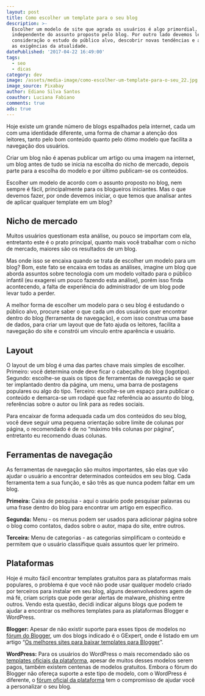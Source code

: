 ```yaml
---
layout: post
title: Como escolher um template para o seu blog
description: >-
  Escolher um modelo de site que agrada os usuários é algo primordial,
  independente do assunto proposto pelo blog. Por outro lado devemos levar em
  consideração o estudo do público alvo, descobrir novas tendências e acompanhar
  as exigências da atualidade.
datePublished: '2017-04-22 16:49:00'
tags:
  - seo
  - dicas
category: dev
image: /assets/media-image/como-escolher-um-template-para-o-seu_22.jpg
image_source: Pixabay
author: Ediano Silva Santos
coauthor: Luciana Fabiano
comments: true
ads: true
---
```

Hoje existe um grande número de blogs espalhados pela internet, cada um com uma identidade diferente, uma forma de chamar a atenção dos leitores, tanto pelo bom conteúdo quanto pelo ótimo modelo que facilita a navegação dos usuários.

Criar um blog não é apenas publicar um artigo ou uma imagem na internet, um blog antes de tudo se inicia na escolha do nicho de mercado, depois parte para a escolha do modelo e por último publicam-se os conteúdos.

Escolher um modelo de acordo com o assunto proposto no blog, nem sempre é fácil, principalmente para os blogueiros iniciantes. Mas o que devemos fazer, por onde devemos iniciar, o que temos que analisar antes de aplicar qualquer template em um blog?

## Nicho de mercado

Muitos usuários questionam esta análise, ou pouco se importam com ela, entretanto este é o prato principal, quanto mais você trabalhar com o nicho de mercado, maiores são os resultados de um blog.

Mas onde isso se encaixa quando se trata de escolher um modelo para um blog? Bom, este fato se encaixa em todas as análises, imagine um blog que aborda assuntos sobre tecnologia com um modelo voltado para o público infantil (eu exagerei um pouco fazendo esta análise), porém isso finda acontecendo, a falta de experiência do administrador de um blog pode levar tudo a perder.

A melhor forma de escolher um modelo para o seu blog é estudando o público alvo, procure saber o que cada um dos usuários quer encontrar dentro do blog (ferramenta de navegação), e com isso construa uma base de dados, para criar um layout que de fato ajuda os leitores, facilita a navegação do site e constrói um vínculo entre aparência e usuário.

## Layout

O layout de um blog é uma das partes chave mais simples de escolher. Primeiro: você determina onde deve ficar o cabeçalho do blog (logotipo). Segundo: escolhe-se quais os tipos de ferramentas de navegação se quer ter implantado dentro da página, um menu, uma barra de postagens populares ou algo do tipo. Terceiro: escolhe-se um espaço para publicar o conteúdo e demarca-se um rodapé que faz referência ao assunto do blog, referências sobre o autor ou link para as redes sociais.

Para encaixar de forma adequada cada um dos conteúdos do seu blog, você deve seguir uma pequena orientação sobre limite de colunas por página, o recomendado é de no “máximo três colunas por página”, entretanto eu recomendo duas colunas.

## Ferramentas de navegação

As ferramentas de navegação são muitos importantes, são elas que vão ajudar o usuário a encontrar determinados conteúdos em seu blog. Cada ferramenta tem a sua função, e são três as que nunca podem faltar em um blog.

**Primeira:** Caixa de pesquisa - aqui o usuário pode pesquisar palavras ou uma frase dentro do blog para encontrar um artigo em específico.

**Segunda:** Menu - os menus podem ser usados para adicionar página sobre o blog como contatos, dados sobre o autor, mapa do site, entre outros.

**Terceira:** Menu de categorias - as categorias simplificam o conteúdo e permitem que o usuário classifique quais assuntos quer ler primeiro.

## Plataformas

Hoje é muito fácil encontrar templates gratuitos para as plataformas mais populares, o problema é que você não pode usar qualquer modelo criado por terceiros para instalar em seu blog, alguns desenvolvedores agem de má fé, criam scripts que pode gerar alertas de malware, phishing entre outros. Vendo esta questão, decidi indicar alguns blogs que podem te ajudar a encontrar os melhores templates para as plataformas Blogger e WordPress.

**Blogger:** Apesar de não existir suporte para esses tipos de modelos no <a href="https://productforums.google.com/forum/#!forum/blogger-pt" target="_blank" rel="noopener">fórum do Blogger</a>, um dos blogs indicado é o GExpert, onde é listado em um artigo “<a href="https://www.gexpert.com.br/2014/11/melhores-sites-para-baixar-templates.html" target="_blank" rel="noopener">Os melhores sites para baixar templates para Blogger</a>”.

**WordPress:** Para os usuários do WordPress o mais recomendado são os <a href="https://wordpress.org/themes/" target="_blank" rel="noopener">templates oficiais da plataforma</a>, apesar de muitos desses modelos serem pagos, também existem centenas de modelos gratuitos. Embora o fórum do Blogger não ofereça suporte a este tipo de modelo, com o WordPress é diferente, o <a href="https://br.wordpress.org/support/" target="_blank" rel="noopener">fórum oficial da plataforma</a> tem o compromisso de ajudar você a personalizar o seu blog.
